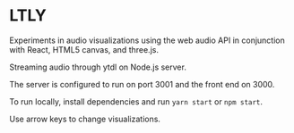 # LTLY

Experiments in audio visualizations using the web audio API in conjunction with React, HTML5 canvas, and three.js.

Streaming audio through ytdl on Node.js server.

The server is configured to run on port 3001 and the front end on 3000.

To run locally, install dependencies and run `yarn start` or `npm start`.

Use arrow keys to change visualizations.
